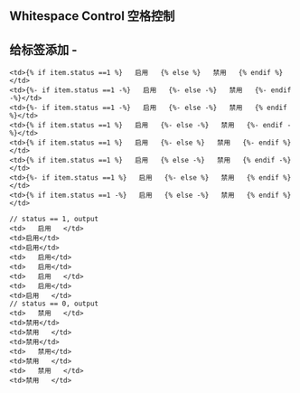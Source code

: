 ## Whitespace Control 空格控制
## 给标签添加 -

    <td>{% if item.status ==1 %}   启用   {% else %}   禁用   {% endif %}</td>
    <td>{%- if item.status ==1 -%}   启用   {%- else -%}   禁用   {%- endif -%}</td>
    <td>{%- if item.status ==1 -%}   启用   {%- else -%}   禁用   {% endif %}</td>
    <td>{% if item.status ==1 %}   启用   {%- else -%}   禁用   {%- endif -%}</td>
    <td>{% if item.status ==1 %}   启用   {%- else %}   禁用   {%- endif %}</td>
    <td>{% if item.status ==1 %}   启用   {% else -%}   禁用   {% endif -%}</td>
    <td>{%- if item.status ==1 %}   启用   {%- else %}   禁用   {% endif %}</td>
    <td>{% if item.status ==1 -%}   启用   {% else -%}   禁用   {% endif %}</td>

    // status == 1, output
    <td>   启用   </td>
    <td>启用</td>
    <td>启用</td>
    <td>   启用</td>
    <td>   启用</td>
    <td>   启用   </td>
    <td>   启用</td>
    <td>启用   </td>
    // status == 0, output
    <td>   禁用   </td>
    <td>禁用</td>
    <td>禁用   </td>
    <td>禁用</td>
    <td>   禁用</td>
    <td>禁用   </td>
    <td>   禁用   </td>
    <td>禁用   </td>